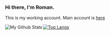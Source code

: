 ### Hi there, I'm Roman.
This is my working account. Main account is [here][primaryAccount]

<img align="left" alt="My Github Stats" src="https://github-readme-stats.codestackr.vercel.app/api?username=carrypotta&show_icons=true&hide_border=true&theme=radical&count_private=true" />

[![Top Langs](https://github-readme-stats.vercel.app/api/top-langs/?username=carrypotta)](https://github.com/anuraghazra/github-readme-stats)

[primaryAccount]: https://github.com/mentikora
